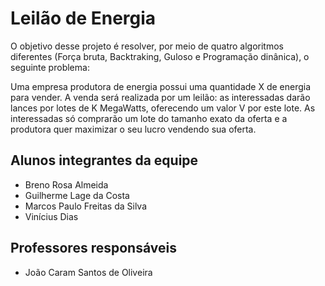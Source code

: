 # Leilão de Energia

O objetivo desse projeto é resolver, por meio de quatro algoritmos diferentes (Força bruta, Backtraking, Guloso e Programação dinânica), o seguinte problema:

Uma empresa produtora de energia possui uma quantidade X de energia para vender. A venda será realizada por um leilão:
as interessadas darão lances por lotes de K MegaWatts, oferecendo um valor V por este lote. As interessadas só comprarão
um lote do tamanho exato da oferta e a produtora quer maximizar o seu lucro vendendo sua oferta.

## Alunos integrantes da equipe

* Breno Rosa Almeida
* Guilherme Lage da Costa
* Marcos Paulo Freitas da Silva
* Vinícius Dias

## Professores responsáveis

* João Caram Santos de Oliveira

